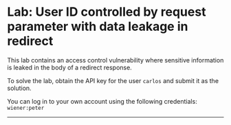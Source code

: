 # Lab: User ID controlled by request parameter with data leakage in redirect

This lab contains an access control vulnerability where sensitive information is leaked in the body of a redirect response.

To solve the lab, obtain the API key for the user `carlos` and submit it as the solution.

You can log in to your own account using the following credentials: `wiener:peter`

---
